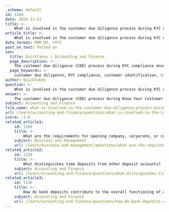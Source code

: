 ```yaml
---
_schema: default
id: 1164
date: 2024-11-21
title: >-
    What is involved in the customer due diligence process during KYC compliance?
article_title: >-
    What is involved in the customer due diligence process during KYC compliance?
date_format: MMM DD, YYYY
post_on_text: Posted on
seo:
  title: QuickTakes | Accounting and Finance
  page_description: >-
    The customer due diligence (CDD) process during KYC compliance ensures the verification of customer identities, risk assessment, ongoing monitoring, and adherence to legal requirements to prevent financial crimes.
  page_keywords: >-
    customer due diligence, KYC compliance, customer identification, risk assessment, beneficial owners, ongoing monitoring, record keeping, suspicious activities, anti-money laundering, financial regulations
author: QuickTakes
question: >-
    What is involved in the customer due diligence process during KYC compliance?
answer: >-
    The customer due diligence (CDD) process during Know Your Customer (KYC) compliance involves several critical steps aimed at verifying a customer's identity, assessing their risk level, and ensuring ongoing monitoring throughout the customer relationship. Here’s a detailed overview of the components involved in the CDD process:\n\n1. **Customer Identification Program (CIP)**: The initial step involves collecting and verifying the customer's identity. This typically includes obtaining personal information such as name, address, date of birth, and identification documents (e.g., passport, driver's license).\n\n2. **Risk Assessment**: After identifying the customer, financial institutions assess the risk associated with the customer. This involves evaluating factors such as the customer's occupation, source of funds, and geographical location. High-risk customers may require enhanced due diligence (EDD).\n\n3. **Verification of Beneficial Owners**: For corporate customers, it is essential to identify and verify the ultimate beneficial owners (UBOs) of the entity. This step ensures that the institution understands who ultimately controls or benefits from the business.\n\n4. **Ongoing Monitoring**: CDD is not a one-time process. Financial institutions must continuously monitor customer transactions and behavior to detect any unusual or suspicious activities. This ongoing monitoring helps in updating the risk profile of the customer as needed.\n\n5. **Record Keeping**: Institutions are required to maintain comprehensive records of the CDD process, including the information collected and the steps taken to verify the customer's identity. This documentation is crucial for compliance with regulatory requirements.\n\n6. **Reporting Suspicious Activities**: If any suspicious activities are detected during the monitoring process, financial institutions must report these to the relevant authorities as part of their anti-money laundering (AML) obligations.\n\n7. **Training and Awareness**: Staff training is essential to ensure that employees understand the CDD process and can effectively identify and manage risks associated with customers.\n\n8. **Compliance with Legal and Regulatory Requirements**: Financial institutions must adhere to local and international regulations regarding KYC and CDD, which may vary by jurisdiction.\n\nBy implementing a robust CDD process, financial institutions can mitigate risks associated with money laundering, terrorist financing, and other financial crimes, thereby enhancing security and compliance within the banking sector.
subject: Accounting and Finance
file_name: what-is-involved-in-the-customer-due-diligence-process-during-kyc-compliance.md
url: /learn/accounting-and-finance/questions/what-is-involved-in-the-customer-due-diligence-process-during-kyc-compliance
score: -1.0
related_article1:
    id: 1160
    title: >-
        What are the requirements for opening company, corporate, or commercial bank accounts?
    subject: Business and Management
    url: /learn/business-and-management/questions/what-are-the-requirements-for-opening-company-corporate-or-commercial-bank-accounts
related_article2:
    id: 1154
    title: >-
        What distinguishes time deposits from other deposit accounts?
    subject: Accounting and Finance
    url: /learn/accounting-and-finance/questions/what-distinguishes-time-deposits-from-other-deposit-accounts
related_article3:
    id: 1138
    title: >-
        How do bank deposits contribute to the overall functioning of a bank?
    subject: Accounting and Finance
    url: /learn/accounting-and-finance/questions/how-do-bank-deposits-contribute-to-the-overall-functioning-of-a-bank
---
```


&nbsp;